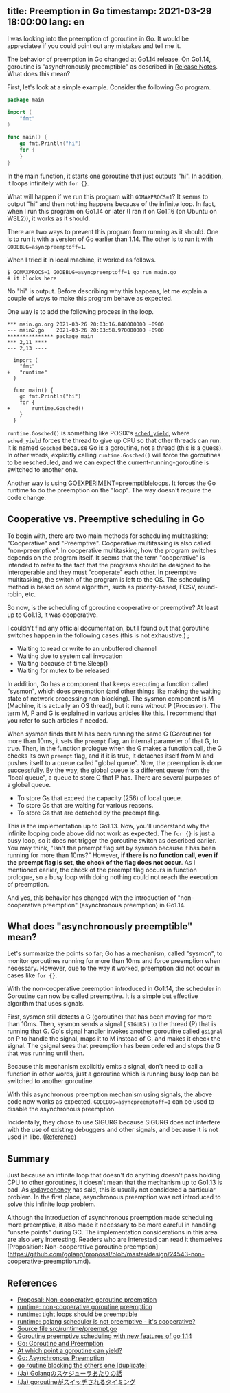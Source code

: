 title: Preemption in Go
timestamp: 2021-03-29 18:00:00
lang: en
---

I was looking into the preemption of goroutine in Go. It would be appreciatee if you could point out any mistakes and tell me it.

The behavior of preemption in Go changed at Go1.14 release.
On Go1.14, goroutine is "asynchronously preemptible" as described in [Release Notes](https://golang.org/doc/go1.14#runtime). What does this mean?

First, let's look at a simple example.
Consider the following Go program.

```go
package main

import (
	"fmt"
)

func main() {
	go fmt.Println("hi")
	for {
	}
}

```

In the main function, it starts one goroutine that just outputs "hi". In addition, it loops infinitely with `for {}`.

What will happen if we run this program with `GOMAXPROCS=1`? It seems to output "hi" and then nothing happens because of the infinite loop.
In fact, when I run this program on Go1.14 or later (I ran it on Go1.16 (on Ubuntu on WSL2)), it works as it should.

There are two ways to prevent this program from running as it should. One is to run it with a version of Go earlier than 1.14. The other is to run it with `GODEBUG=asyncpreemptoff=1`.

When I tried it in local machine, it worked as follows.

```
$ GOMAXPROCS=1 GODEBUG=asyncpreemptoff=1 go run main.go
# it blocks here
```

No "hi" is output. Before describing why this happens, let me explain a couple of ways to make this program behave as expected.

One way is to add the following process in the loop.

```
*** main.go.org	2021-03-26 20:03:16.840000000 +0900
--- main2.go	2021-03-26 20:03:58.970000000 +0900
*************** package main
*** 2,11 ****
--- 2,13 ----
  
  import (
  	"fmt"
+ 	"runtime"
  )
  
  func main() {
  	go fmt.Println("hi")
  	for {
+ 		runtime.Gosched()
  	}
  }

```

`runtime.Gosched()` is something like POSIX's [`sched_yield`](https://man7.org/linux/man-pages/man2/sched_yield.2.html), where `sched_yield` forces the thread to give up CPU so that other threads can run. 
It is named `Gosched` because Go is a goroutine, not a thread (this is a guess).
In other words, explicitly calling `runtime.Gosched()` will force the goroutines to be rescheduled, and we can expect the current-running-goroutine is switched to another one.

Another way is using [GOEXPERIMENT=preemptibleloops](https://github.com/golang/go/blob/87a3ac5f5328ea0a6169cfc44bdb081014fcd3ec/src/cmd/internal/objabi/util.go#L257). It forces the Go runtime to do the preemption on the "loop". The way doesn't require the code change.

## Cooperative vs. Preemptive scheduling in Go

To begin with, there are two main methods for scheduling multitasking; "Cooperative" and "Preemptive". Cooperative multitasking is also called "non-preemptive".
In cooperative multitasking, how the program switches depends on the program itself. It seems that the term "cooperative" is intended to refer to the fact that the programs should be designed to be interoperable and they must "cooperate" each other.
In preemptive multitasking, the switch of the program is left to the OS. The scheduling method is based on some algorithm, such as priority-based, FCSV, round-robin, etc.

So now, is the scheduling of goroutine cooperative or preemptive?
At least up to Go1.13, it was cooperative.

I couldn't find any official documentation, but I found out that goroutine switches happen in the following cases (this is not exhaustive.) ;

* Waiting to read or write to an unbuffered channel
* Waiting due to system call invocation
* Waiting because of time.Sleep()
* Waiting for mutex to be released

In addition, Go has a component that keeps executing a function called "sysmon", which does preemption (and other things like making the waiting state of network processing non-blocking).
The sysmon component is M (Machine, it is actually an OS thread), but it runs without P (Processor). The term M, P and G is explained in various articles like [this](https://developpaper.com/gmp-principle-and-scheduling-analysis-of-golang-scheduler/). I recommend that you refer to such articles if needed.

When sysmon finds that M has been running the same G (Goroutine) for more than 10ms, it sets the `preempt` flag, an internal parameter of that G, to true. Then, in the function prologue when the G makes a function call, the G checks its own `preempt` flag, and if it is true, it detaches itself from M and pushes itself to a queue called "global queue". Now, the preemption is done successfully.
By the way, the global queue is a different queue from the "local queue", a queue to store G that P has. There are several purposes of a global queue.

* To store Gs that exceed the capacity (256) of local queue.
* To store Gs that are waiting for various reasons.
* To store Gs that are detached by the preempt flag.

This is the implementation up to Go1.13. Now, you'll understand why the infinite looping code above did not work as expected. The `for {}` is just a busy loop, so it does not trigger the goroutine switch as described earlier. You may think, "Isn't the preempt flag set by sysmon because it has been running for more than 10ms?" However, **if there is no function call, even if the preempt flag is set, the check of the flag does not occur**. As I mentioned earlier, the check of the preempt flag occurs in function prologue, so a busy loop with doing nothing could not reach the execution of preemption.

And yes, this behavior has changed with the introduction of "non-cooperative preemption" (asynchronous preemption) in Go1.14.

## What does "asynchronously preemptible" mean?

Let's summarize the points so far; Go has a mechanism, called "sysmon", to monitor goroutines running for more than 10ms and force preemption when necessary. However, due to the way it worked, preemption did not occur in cases like `for {}`.

With the non-cooperative preemption introduced in Go1.14, the scheduler in Goroutine can now be called preemptive. It is a simple but effective algorithm that uses signals.

First, sysmon still detects a G (goroutine) that has been moving for more than 10ms. Then, sysmon sends a signal ( `SIGURG` ) to the thread (P) that is running that G.
Go's signal handler invokes another goroutine called `gsignal` on P to handle the signal, maps it to M instead of G, and makes it check the signal. The gsignal sees that preemption has been ordered and stops the G that was running until then.

Because this mechanism explicitly emits a signal, don't need to call a function in other words, just a goroutine which is running busy loop can be switched to another goroutine.

With this asynchronous preemption mechanism using signals, the above code now works as expected. `GODEBUG=asyncpreemptoff=1` can be used to disable the asynchronous preemption.

Incidentally, they chose to use SIGURG because SIGURG does not interfere with the use of existing debuggers and other signals, and because it is not used in libc. ([Reference](https://github.com/golang/proposal/blob/master/design/24543-non-cooperative-preemption.md#other-considerations))

## Summary

Just because an infinite loop that doesn't do anything doesn't pass holding CPU to other goroutines, it doesn't mean that the mechanism up to Go1.13 is bad. As [@davecheney](https://github.com/golang/go/issues/11462#issuecomment-116616022) has said, this is usually not considered a particular problem. In the first place, asynchronous preemption was not introduced to solve this infinite loop problem.

Although the introduction of asynchronous preemption made scheduling more preemptive, it also made it necessary to be more careful in handling "unsafe points" during GC. The implementation considerations in this area are also very interesting. Readers who are interested can read it themselves [Proposition: Non-cooperative goroutine preemption](https://github.com/golang/proposal/blob/master/design/24543-non- cooperative-preemption.md).

## References

* [Proposal: Non-cooperative goroutine preemption](https://github.com/golang/proposal/blob/master/design/24543-non-cooperative-preemption.md)
* [runtime: non-cooperative goroutine preemption](https://github.com/golang/go/issues/24543)
* [runtime: tight loops should be preemptible](https://github.com/golang/go/issues/10958)
* [runtime: golang scheduler is not preemptive - it's cooperative?](https://github.com/golang/go/issues/11462)
* [Source file src/runtime/preempt.go](https://golang.org/src/runtime/preempt.go)
* [Goroutine preemptive scheduling with new features of go 1.14](https://developpaper.com/goroutine-preemptive-scheduling-with-new-features-of-go-1-14/)
* [Go: Goroutine and Preemption](https://medium.com/a-journey-with-go/go-goroutine-and-preemption-d6bc2aa2f4b7)
* [At which point a goroutine can yield?](https://stackoverflow.com/questions/64113394/at-which-point-a-goroutine-can-yield)
* [Go: Asynchronous Preemption](https://medium.com/a-journey-with-go/go-asynchronous-preemption-b5194227371c)
* [go routine blocking the others one [duplicate]](https://stackoverflow.com/questions/17953269/go-routine-blocking-the-others-one)
* [(Ja) Golangのスケジューラあたりの話](https://qiita.com/takc923/items/de68671ea889d8df6904)
* [(Ja) goroutineがスイッチされるタイミング](https://qiita.com/umisama/items/93333ffe4d9fc7e4ba1f)
